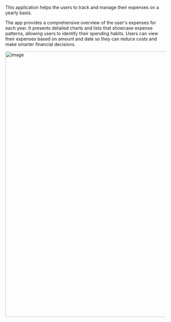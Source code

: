 This application helps the users to track and manage their expenses on a yearly basis.

The app provides a comprehensive overview of the user's expenses for each year. It presents detailed charts and lists that showcase expense patterns, allowing users to identify their spending habits. Users can view their expenses based on amount and date so they can reduce costs and make smarter financial decisions.

<img width="834" alt="image" src="https://github.com/dth2701/Expenses-Tracking/assets/126984604/f9bc1968-19d4-4705-98ce-8e79002f94e8">
